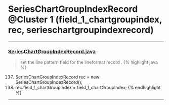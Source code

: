 # SeriesChartGroupIndexRecord @Cluster 1 (field_1_chartgroupindex, rec, serieschartgroupindexrecord)

***

### [SeriesChartGroupIndexRecord.java](https://searchcode.com/codesearch/view/15642385/)
> set the line pattern field for the lineformat record . 
{% highlight java %}
137. SeriesChartGroupIndexRecord rec = new SeriesChartGroupIndexRecord();
139. rec.field_1_chartGroupIndex = field_1_chartGroupIndex;
{% endhighlight %}

***

